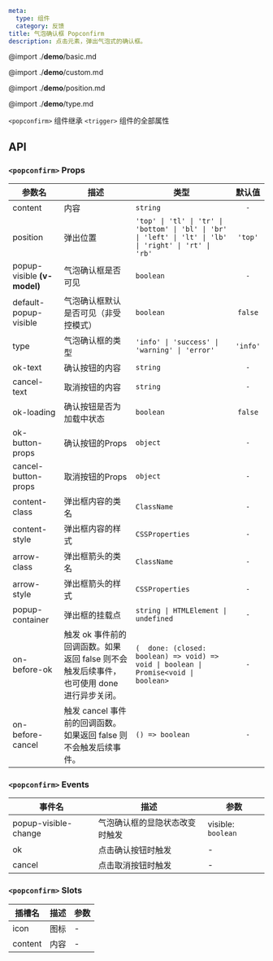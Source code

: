 ```yaml
meta:
  type: 组件
  category: 反馈
title: 气泡确认框 Popconfirm
description: 点击元素，弹出气泡式的确认框。
```

@import ./__demo__/basic.md

@import ./__demo__/custom.md

@import ./__demo__/position.md

@import ./__demo__/type.md

`<popconfirm>` 组件继承 `<trigger>` 组件的全部属性

## API


### `<popconfirm>` Props

|参数名|描述|类型|默认值|
|---|---|---|:---:|
|content|内容|`string`|`-`|
|position|弹出位置|`'top' \| 'tl' \| 'tr' \| 'bottom' \| 'bl' \| 'br' \| 'left' \| 'lt' \| 'lb' \| 'right' \| 'rt' \| 'rb'`|`'top'`|
|popup-visible **(v-model)**|气泡确认框是否可见|`boolean`|`-`|
|default-popup-visible|气泡确认框默认是否可见（非受控模式）|`boolean`|`false`|
|type|气泡确认框的类型|`'info' \| 'success' \| 'warning' \| 'error'`|`'info'`|
|ok-text|确认按钮的内容|`string`|`-`|
|cancel-text|取消按钮的内容|`string`|`-`|
|ok-loading|确认按钮是否为加载中状态|`boolean`|`false`|
|ok-button-props|确认按钮的Props|`object`|`-`|
|cancel-button-props|取消按钮的Props|`object`|`-`|
|content-class|弹出框内容的类名|`ClassName`|`-`|
|content-style|弹出框内容的样式|`CSSProperties`|`-`|
|arrow-class|弹出框箭头的类名|`ClassName`|`-`|
|arrow-style|弹出框箭头的样式|`CSSProperties`|`-`|
|popup-container|弹出框的挂载点|`string \| HTMLElement \| undefined`|`-`|
|on-before-ok|触发 ok 事件前的回调函数。如果返回 false 则不会触发后续事件，也可使用 done 进行异步关闭。|`(  done: (closed: boolean) => void) => void \| boolean \| Promise<void \| boolean>`|`-`|
|on-before-cancel|触发 cancel 事件前的回调函数。如果返回 false 则不会触发后续事件。|`() => boolean`|`-`|
### `<popconfirm>` Events

|事件名|描述|参数|
|---|---|---|
|popup-visible-change|气泡确认框的显隐状态改变时触发|visible: `boolean`|
|ok|点击确认按钮时触发|-|
|cancel|点击取消按钮时触发|-|
### `<popconfirm>` Slots

|插槽名|描述|参数|
|---|:---:|---|
|icon|图标|-|
|content|内容|-|


